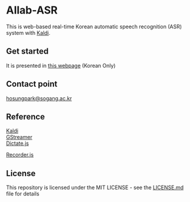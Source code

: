 # AIlab-ASR

This is web-based real-time Korean automatic speech recognition (ASR) system with [Kaldi](https://github.com/kaldi-asr/kaldi).

## Get started

It is presented in [this webpage](https://indra622.github.io/ailab-asr/demos/demo.html) (Korean Only)


## Contact point
hosungpark@sogang.ac.kr

## Reference

[Kaldi](https://github.com/kaldi-asr/kaldi)  
[GStreamer](https://github.com/alumae/kaldi-gstreamer-server)  
[Dictate.js](https://kaljurand.github.io/dictate.js)   

[Recorder.js](https://github.com/mattdiamond/Recorderjs)

## License

This repository is licensed under the MIT LICENSE - see the [LICENSE.md](https://github.com/indra622/ailab-asr/blob/main/LICENSE.md) file for details
